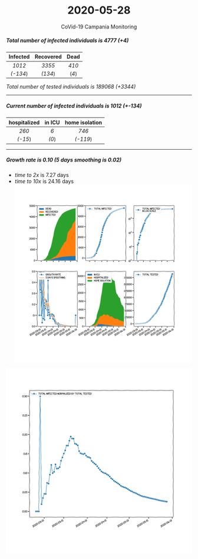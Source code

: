 <div align='center'>

# 2020-05-28
CoVid-19 Campania Monitoring
</div>

##### Total number of infected individuals is 4777 (+4)
Infected | Recovered | Dead
:---: | :---: | :---:
*1012* | *3355* | *410*
*(-134*) | *(134*) | (*4*)

*Total number of tested individuals is 189068 (+3344)*
***
##### Current number of infected individuals is 1012 (+-134)
hospitalized | in ICU | home isolation
:---: | :---: | :---:
*260* |*6* |*746*
*(-15*) |*(0*) |*(-119*)
***
##### Growth rate is 0.10 (5 days smoothing is 0.02)
- *time to 2x* is 7.27 days
- *time to 10x* is 24.16 days
![stats][stats]

![infected_normalized][infected_normalized]

[stats]: stats_Campania.png
[infected_normalized]: infected_normalized_Campania.png
